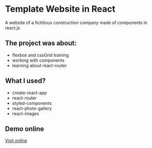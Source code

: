 # Template Website in React
A website of a fictitious construction company made of components in react.js

## The project was about:
* flexbox and cssGrid training
* working with components
* learning about react-router

## What I used?
* create-react-app
* react-router
* styled-components
* react-photo-gallery
* react-images

## Demo online

[Visit online](https://build.byst.re/)

